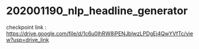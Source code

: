 # 202001190_nlp_headline_generator

checkpoint link : https://drive.google.com/file/d/1c6u0lhRW8iPENJblwzLPDgEj4QwYVfTc/view?usp=drive_link

